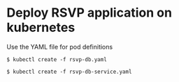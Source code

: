 # Deploy RSVP application on kubernetes

Use the YAML file for pod definitions

` $ kubectl create -f rsvp-db.yaml `

` $ kubectl create -f rsvp-db-service.yaml `
